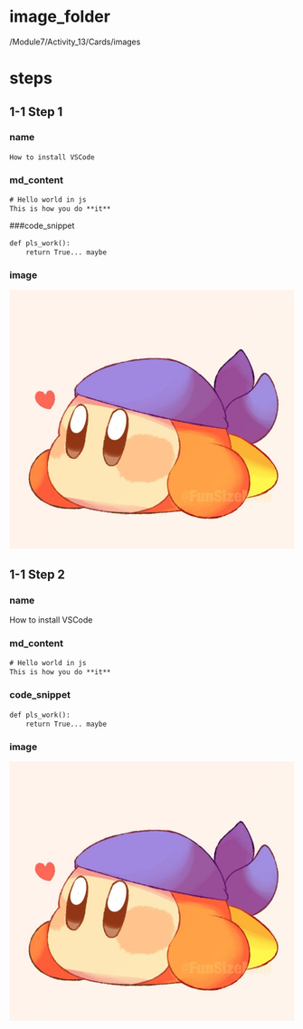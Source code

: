 # image_folder
/Module7/Activity_13/Cards/images

# steps

## 1-1 Step 1

### name
```
How to install VSCode               
```

### md_content
```
# Hello world in js
This is how you do **it**
```

###code_snippet
```
def pls_work():
    return True... maybe
```

### image
![bandanna](images/bandanna.jpg)

## 1-1 Step 2

### name
How to install VSCode

### md_content
```
# Hello world in js
This is how you do **it**
```

### code_snippet
```
def pls_work():
    return True... maybe
```

### image
![bandanna](images/bandanna.jpg)